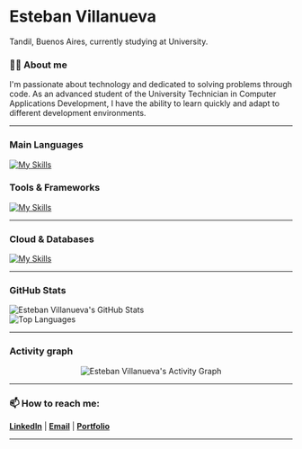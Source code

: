 # Esteban Villanueva

Tandil, Buenos Aires, currently studying at University.

### 👨‍💻 About me

I'm passionate about technology and dedicated to solving problems through code. As an advanced student of the University Technician in Computer Applications Development, I have the ability to learn quickly and adapt to different development environments.

---

### Main Languages

[![My Skills](https://skillicons.dev/icons?i=java,javascript,typescript)](https://skillicons.dev)

### Tools & Frameworks

[![My Skills](https://skillicons.dev/icons?i=spring,angular,git,docker)](https://skillicons.dev)

---

### Cloud & Databases

[![My Skills](https://skillicons.dev/icons?i=mysql,postgresql,mongodb,vercel,supabase)](https://skillicons.dev)

---

### GitHub Stats

<div>
  <img src="https://github-readme-stats.vercel.app/api?username=esteban-villanueva&show_icons=true&theme=dark" alt="Esteban Villanueva's GitHub Stats" /> 
</div>

<div>
<img src="https://github-readme-stats.vercel.app/api/top-langs/?username=esteban-villanueva&layout=compact&theme=dark" alt="Top Languages" />
</div>

---

### Activity graph

<div align="center">
  <img src="https://github-readme-activity-graph.vercel.app/graph?username=esteban-villanueva&theme=dracula&bg_color=1F222E" alt="Esteban Villanueva's Activity Graph" />
</div>

---

### 📫 How to reach me:

**[LinkedIn](https://www.linkedin.com/in/esteban-villanueva-72a269361/)** | **[Email](mailto:estebangv.2023@gmail.com)** | **[Portfolio](https://evillanueva.vercel.app/)**

---
